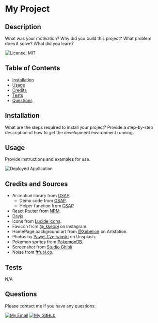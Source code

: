 
# My Project

## Description
What was your motivation? Why did you build this project? What problem does it solve? What did you learn?

[![License: MIT](https://img.shields.io/badge/License-MIT-yellow.svg)](https://opensource.org/licenses/MIT)

## Table of Contents
- [Installation](#installation)
- [Usage](#usage)
- [Credits](#credits)
- [Tests](#tests)
- [Questions](#questions)

## Installation
What are the steps required to install your project? Provide a step-by-step description of how to get the development environment running.

## Usage
Provide instructions and examples for use.

![Deployed Application](undefined)
	
## Credits and Sources
- Animation library from [GSAP](https://gsap.com/).
	- Demo code from [GSAP](https://react-6rzfpp.stackblitz.io).
	- Helper function from [GSAP](https://gsap.com/docs/v3/HelperFunctions/helpers/seamlessLoop/)
- React Router from [NPM](https://www.npmjs.com/package/react-router-dom).
- [Dayjs](https://day.js.org/en/).
- Icons from [Lucide icons](https://lucide.dev/).
- Favicon from [@_kkeopi](https://www.instagram.com/p/B56jBmCj6ns/?epik=dj0yJnU9UVpwY2ZwaW0tNjFwUHNPcGUydzJfT25qWlZ2dXBzLTMmcD0wJm49V0pwU0RXM3Z4ZmgxeFlqel8wZ19uQSZ0PUFBQUFBR1hpYVBF) on Instagram.
- HomePage background art from [@Xebelion](https://www.artstation.com/artwork/WB1JeE) on Artstation.
- Photos by [Pawel Czerwinski](https://unsplash.com/@pawel_czerwinski?utm_content=creditCopyText&utm_medium=referral&utm_source=unsplash) on Unsplash.
- Pokemon sprites from [PokemonDB](https://pokemondb.net/sprites).
- Screenshot from [Studio Ghibli](https://www.ghibli.jp/works/howl/).
- Noise from [fffuel.co](https://fffuel.co/nnnoise/).
  



## Tests
N/A

## Questions
Please contact me if you have any questions:

[![My Email](https://img.shields.io/badge/My%20Email-D14836?style=flat&logo=gmail&logoColor=white)](mailto:jai.2002.gandhi@gmail.com)
[![My GitHub](https://img.shields.io/badge/My%20GitHub-181717?style=flat&logo=github&logoColor=white)](https://github.com/jg2002-j) 
		